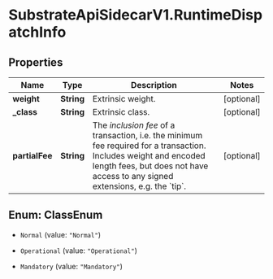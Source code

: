 # SubstrateApiSidecarV1.RuntimeDispatchInfo

## Properties

Name | Type | Description | Notes
------------ | ------------- | ------------- | -------------
**weight** | **String** | Extrinsic weight. | [optional] 
**_class** | **String** | Extrinsic class. | [optional] 
**partialFee** | **String** | The _inclusion fee_ of a transaction, i.e. the minimum fee required for a transaction. Includes weight and encoded length fees, but does not have access to any signed extensions, e.g. the &#x60;tip&#x60;. | [optional] 



## Enum: ClassEnum


* `Normal` (value: `"Normal"`)

* `Operational` (value: `"Operational"`)

* `Mandatory` (value: `"Mandatory"`)




